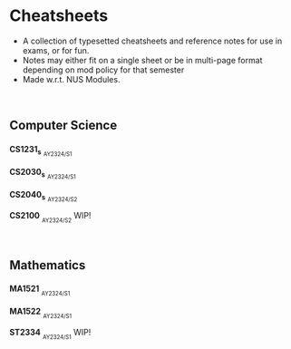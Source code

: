 # Cheatsheets
- A collection of typesetted cheatsheets and reference notes for use in exams, or for fun. 
- Notes may either fit on a single sheet or be in multi-page format depending on mod policy for that semester
- Made w.r.t. NUS Modules.

<br/>

## Computer Science
**CS1231<sub>s<sub>** <sub><sub>AY2324/S1</sub></sub> <a href="Archives/CS1231_Midterms.pdf"><img  src="https://img.shields.io/badge/midterms-blue"  height="17"  /></a>  <a href="Archives/CS1231_Finals.pdf"><img  src="https://img.shields.io/badge/finals-red"  height="17"  /></a>

**CS2030<sub>s<sub>** <sub><sub>AY2324/S1</sub></sub> <a href="Archives/CS2030_Midterms.pdf"><img  src="https://img.shields.io/badge/midterms-blue"  height="17"  /></a> <a href="Archives/CS2030_Finals.pdf"><img  src="https://img.shields.io/badge/finals-red"  height="17"  /></a> <a href="Archives/CS2030_CodeLibrary.pdf"><img  src="https://img.shields.io/badge/PE-purple"  height="17"  /></a>

**CS2040<sub>s<sub>** <sub><sub>AY2324/S2</sub></sub> <a href="Archives/CS2040s_Midterms.pdf"><img  src="https://img.shields.io/badge/midterms-blue"  height="17"  /></a>

**CS2100** <sub><sub>AY2324/S2</sub></sub> WIP!

<br/>

## Mathematics
**MA1521** <sub><sub>AY2324/S1</sub></sub> <a href="Archives/MA1521_Finals.pdf"><img  src="https://img.shields.io/badge/finals-red"  height="17"  /></a>

**MA1522** <sub><sub>AY2324/S1</sub></sub> <a href="Archives/MA1522_Midterms.pdf"><img  src="https://img.shields.io/badge/midterms-blue"  height="17"  /></a> <a href="Archives/MA1522_Finals.pdf"><img  src="https://img.shields.io/badge/finals-red"  height="17"  /></a>

**ST2334** <sub><sub>AY2324/S1</sub></sub> WIP!


